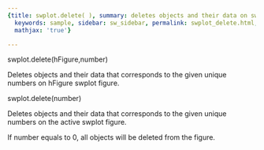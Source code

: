 ```yaml
---
{title: swplot.delete( ), summary: deletes objects and their data on swplot figure,
  keywords: sample, sidebar: sw_sidebar, permalink: swplot_delete.html, folder: swplot,
  mathjax: 'true'}

---
```

 
swplot.delete(hFigure,number)
 
Deletes objects and their data that corresponds to the given unique
numbers on hFigure swplot figure.
 
swplot.delete(number)
 
Deletes objects and their data that corresponds to the given unique
numbers on the active swplot figure.
 
If number equals to 0, all objects will be deleted from the figure.
 

